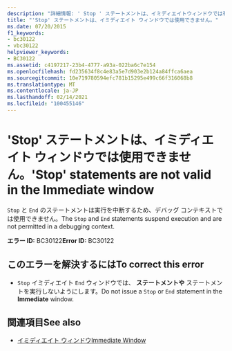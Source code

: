 ```yaml
---
description: "詳細情報: ' Stop ' ステートメントは、イミディエイトウィンドウでは有効ではありません"
title: "'Stop' ステートメントは、イミディエイト ウィンドウでは使用できません。"
ms.date: 07/20/2015
f1_keywords:
- bc30122
- vbc30122
helpviewer_keywords:
- BC30122
ms.assetid: c4197217-23b4-4777-a93a-022ba6c7e154
ms.openlocfilehash: fd235634f8c4e83a5e7d903e2b124a84ffca6aea
ms.sourcegitcommit: 10e719780594efc781b15295e499c66f316068b8
ms.translationtype: MT
ms.contentlocale: ja-JP
ms.lasthandoff: 02/14/2021
ms.locfileid: "100455146"
---
```

# <a name="stop-statements-are-not-valid-in-the-immediate-window"></a><span data-ttu-id="08f70-103">'Stop' ステートメントは、イミディエイト ウィンドウでは使用できません。</span><span class="sxs-lookup"><span data-stu-id="08f70-103">'Stop' statements are not valid in the Immediate window</span></span>

<span data-ttu-id="08f70-104">`Stop` と `End` のステートメントは実行を中断するため、デバッグ コンテキストでは使用できません。</span><span class="sxs-lookup"><span data-stu-id="08f70-104">The `Stop` and `End` statements suspend execution and are not permitted in a debugging context.</span></span>  
  
 <span data-ttu-id="08f70-105">**エラー ID:** BC30122</span><span class="sxs-lookup"><span data-stu-id="08f70-105">**Error ID:** BC30122</span></span>  
  
## <a name="to-correct-this-error"></a><span data-ttu-id="08f70-106">このエラーを解決するには</span><span class="sxs-lookup"><span data-stu-id="08f70-106">To correct this error</span></span>  
  
- <span data-ttu-id="08f70-107">`Stop` イミディエイト `End` ウィンドウでは、 **ステートメントや** ステートメントを実行しないようにします。</span><span class="sxs-lookup"><span data-stu-id="08f70-107">Do not issue a `Stop` or `End` statement in the **Immediate** window.</span></span>  
  
## <a name="see-also"></a><span data-ttu-id="08f70-108">関連項目</span><span class="sxs-lookup"><span data-stu-id="08f70-108">See also</span></span>

- [<span data-ttu-id="08f70-109">イミディエイト ウィンドウ</span><span class="sxs-lookup"><span data-stu-id="08f70-109">Immediate Window</span></span>](/visualstudio/ide/reference/immediate-window)
